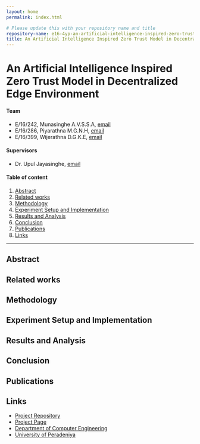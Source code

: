 ```yaml
---
layout: home
permalink: index.html

# Please update this with your repository name and title
repository-name: e16-4yp-an-artificial-intelligence-inspired-zero-trust-model-in-decentralized-edge-environment
title: An Artificial Intelligence Inspired Zero Trust Model in Decentralized Edge Environment
---
```


[comment]: # "This is the standard layout for the project, but you can clean this and use your own template"

# An Artificial Intelligence Inspired Zero Trust Model in Decentralized Edge Environment

#### Team

- E/16/242, Munasinghe A.V.S.S.A, [email](mailto:e16242@eng.pdn.ac.lk)
- E/16/286, Piyarathna M.G.N.H, [email](mailto:e16286@eng.pdn.ac.lk)
- E/16/399, Wijerathna D.G.K.E, [email](mailto:e16399@eng.pdn.ac.lk)

#### Supervisors

- Dr. Upul Jayasinghe, [email](mailto:upuljm@eng.pdn.ac.lk)

#### Table of content

1. [Abstract](#abstract)
2. [Related works](#related-works)
3. [Methodology](#methodology)
4. [Experiment Setup and Implementation](#experiment-setup-and-implementation)
5. [Results and Analysis](#results-and-analysis)
6. [Conclusion](#conclusion)
7. [Publications](#publications)
8. [Links](#links)

---

<!-- DELETE THIS SAMPLE before publishing to GitHub Pages !!!
This is a sample image, to show how to add images to your page. To learn more options, please refer [this](https://projects.ce.pdn.ac.lk/docs/faq/how-to-add-an-image/)
![Sample Image](./images/sample.png) -->


## Abstract

## Related works

## Methodology

## Experiment Setup and Implementation

## Results and Analysis

## Conclusion

## Publications
[//]: # "Note: Uncomment each once you uploaded the files to the repository"

<!-- 1. [Semester 7 report](./) -->
<!-- 2. [Semester 7 slides](./) -->
<!-- 3. [Semester 8 report](./) -->
<!-- 4. [Semester 8 slides](./) -->
<!-- 5. Author 1, Author 2 and Author 3 "Research paper title" (2021). [PDF](./). -->


## Links

[//]: # ( NOTE: EDIT THIS LINKS WITH YOUR REPO DETAILS )

- [Project Repository](https://github.com/cepdnaclk/e16-4yp-an-artificial-intelligence-inspired-zero-trust-model-in-decentralized-edge-environment)
- [Project Page](https://cepdnaclk.github.io/e16-4yp-an-artificial-intelligence-inspired-zero-trust-model-in-decentralized-edge-environment/)
- [Department of Computer Engineering](http://www.ce.pdn.ac.lk/)
- [University of Peradeniya](https://eng.pdn.ac.lk/)

[//]: # "Please refer this to learn more about Markdown syntax"
[//]: # "https://github.com/adam-p/markdown-here/wiki/Markdown-Cheatsheet"
